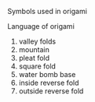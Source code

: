 Symbols used in origami



Language of origami

1. valley folds
2. mountain
3. pleat fold
4. square fold
5. water bomb base
6. inside reverse fold
7. outside reverse fold



